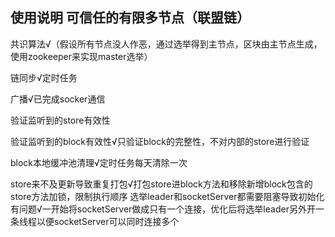 ## 使用说明 可信任的有限多节点（联盟链）
 
共识算法√（假设所有节点没人作恶，通过选举得到主节点，区块由主节点生成，使用zookeeper来实现master选举）
 
链同步√定时任务  

广播√已完成socker通信

验证监听到的store有效性
 
验证监听到的block有效性√只验证block的完整性，不对内部的store进行验证
 
block本地缓冲池清理√定时任务每天清除一次
 
store来不及更新导致重复打包√打包store进block方法和移除新增block包含的store方法加锁，限制执行顺序 
选举leader和socketServer都需要阻塞导致初始化有问题√一开始将socketServer做成只有一个连接，优化后将选举leader另外开一条线程以便socketServer可以同时连接多个